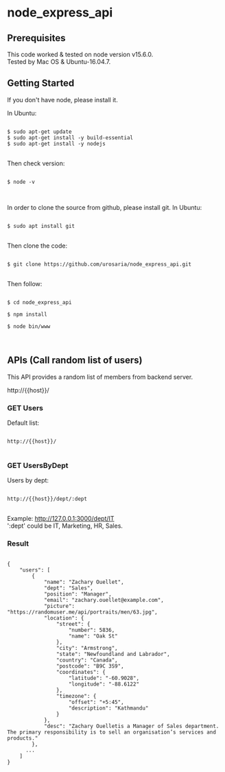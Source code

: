# node_express_api

## Prerequisites 
This code worked & tested on node version v15.6.0. <br />
Tested by Mac OS & Ubuntu-16.04.7.

## Getting Started
If you don't have node, please install it. 

In Ubuntu: <br />
<pre>
<code>
$ sudo apt-get update
$ sudo apt-get install -y build-essential 
$ sudo apt-get install -y nodejs 
</code>
</pre>

Then check version: <br />
<pre>
<code>
$ node -v <br />
</code>
</pre>


In order to clone the source from github, please install git.
In Ubuntu: <br />
<pre>
<code>
$ sudo apt install git
</code>
</pre>

Then clone the code: <br />
<pre>
<code>
$ git clone https://github.com/urosaria/node_express_api.git
</code>
</pre>

Then follow: <br />
<pre>
<code>
$ cd node_express_api <br />
$ npm install <br />
$ node bin/www <br />
</code>
</pre>

## APIs (Call random list of users)
This API provides a random list of members from backend server. <br />

http://{{host}}/


### GET Users
Default list:

<pre>
<code>
http://{{host}}/
</code>
</pre>


### GET UsersByDept
Users by dept:

<pre>
<code>
http://{{host}}/dept/:dept
</code>
</pre>

Example: http://127.0.0.1:3000/dept/IT <br />
':dept' could be IT, Marketing, HR, Sales. <br />


### Result
<pre>
<code>
{
    "users": [
        {
            "name": "Zachary Ouellet",
            "dept": "Sales",
            "position": "Manager",
            "email": "zachary.ouellet@example.com",
            "picture": "https://randomuser.me/api/portraits/men/63.jpg",
            "location": {
                "street": {
                    "number": 5836,
                    "name": "Oak St"
                },
                "city": "Armstrong",
                "state": "Newfoundland and Labrador",
                "country": "Canada",
                "postcode": "B9C 3S9",
                "coordinates": {
                    "latitude": "-60.9028",
                    "longitude": "-88.6122"
                },
                "timezone": {
                    "offset": "+5:45",
                    "description": "Kathmandu"
                }
            },
            "desc": "Zachary Ouelletis a Manager of Sales department. The primary responsibility is to sell an organisation’s services and products."
        },
      ...
    ]
}
</code>
</pre>
